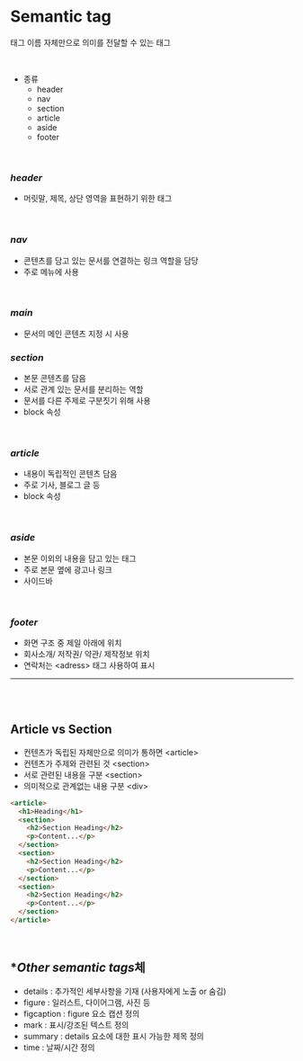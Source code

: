 # **Semantic tag**

태그 이름 자체만으로 의미를 전달할 수 있는 태그

<br>

- 종류
  - header
  - nav
  - section
  - article
  - aside
  - footer

<br>

### **_header_**

- 머릿말, 제목, 상단 영역을 표현하기 위한 태그

<br>

### **_nav_**

- 콘텐츠를 담고 있는 문서를 연결하는 링크 역할을 담당
- 주로 메뉴에 사용

<br>

### **_main_**

- 문서의 메인 콘텐츠 지정 시 사용

### **_section_**

- 본문 콘텐츠를 담음
- 서로 관계 있는 문서를 분리하는 역할
- 문서를 다른 주제로 구분짓기 위해 사용
- block 속성

<br>

### **_article_**

- 내용이 독립적인 콘텐츠 담음
- 주로 기사, 블로그 글 등
- block 속성

<br>

### **_aside_**

- 본문 이외의 내용을 담고 있는 태그
- 주로 본문 옆에 광고나 링크
- 사이드바

<br>

### **_footer_**

- 화면 구조 중 제일 아래에 위치
- 회사소개/ 저작권/ 약관/ 제작정보 위치
- 연락처는 \<adress> 태그 사용하여 표시

---

<br><br>

## **Article vs Section**

- 컨텐츠가 독립된 자체만으로 의미가 통하면 \<article>
- 컨텐츠가 주제와 관련된 것 \<section>
- 서로 관련된 내용을 구분 \<section>
- 의미적으로 관계없는 내용 구분 \<div>

```html
<article>
  <h1>Heading</h1>
  <section>
    <h2>Section Heading</h2>
    <p>Content...</p>
  </section>
  <section>
    <h2>Section Heading</h2>
    <p>Content...</p>
  </section>
  <section>
    <h2>Section Heading</h2>
    <p>Content...</p>
  </section>
</article>
```

<br>

## \**Other semantic tags*체

- details : 추가적인 세부사항을 기재 (사용자에게 노출 or 숨김)
- figure : 일러스트, 다이어그램, 사진 등
- figcaption : figure 요소 캡션 정의
- mark : 표시/강조된 텍스트 정의
- summary : details 요소에 대한 표시 가능한 제목 정의
- time : 날짜/시간 정의
